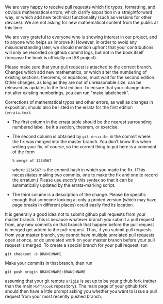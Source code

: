 We are very happy to receive pull requests which fix typos,
formatting, and obvious mathematical errors; which clarify exposition
in a straightforward way; or which add new technical functionality
(such as versions for other devices).  We are not asking for new
mathematical content from the public at this time.

We are very grateful to everyone who is showing interest in our project,
and to anyone who helps us improve it!  However, in order to avoid any
misunderstanding later, we should mention upfront that your
contributions will only be recorded on github commit logs, but not in
the book itself (because the book is officially an IAS project).

Please make sure that your pull request is attached to the correct
branch.  Changes which add new mathematics, or which alter the
numbering of existing sections, theorems, or equations, must wait for
the second edition.  Other changes, as long as they are not of
unreasonable size, can be released as updates to the first edition.
To ensure that your change does not alter existing numberings, you can
run "make labelcheck".

Corrections of mathematical typos and other errors, as well as changes
in exposition, should also be listed in the errata for the first
edition (`errata.tex`).

- The first column in the errata table should be the nearest
  surrounding numbered label, be it a section, theorem, or exercise.

- The second column is obtained by `git describe` in the commit where
  the fix was merged into the master branch.  You don't know this when
  writing your fix, of course, so the correct thing to put here is a
  comment of the form

      % merge of 1234567
  
  where `1234567` is the commit hash in which you made the fix.  (This
  necessitates making two commits, one to make the fix and one to
  record the erratum.)  Please use _exactly_ this syntax so that it can
  be automatically updated by the errata-marking script.

- The third column is a description of the change.  Please be specific
  enough that someone looking at only a printed version (which may
  have page breaks in different places) could easily find its
  location.

It is generally a good idea not to submit github pull requests from
your master branch.  This is because whatever branch you submit a pull
request from, any new commits on that branch that happen before the
pull request is merged get added to the pull request.  Thus, if you
submit pull requests from your master branch, you cannot have multiple
unrelated pull requests open at once, or do unrelated work on your
master branch before your pull request is merged.  To create a special
branch for your pull request, run

    git checkout -b BRANCHNAME

Make your commits in that branch, then run

    git push origin BRANCHNAME:BRANCHNAME

assuming that your git remote `origin` is set up to be your github
fork (rather than the main `HoTT/book` repository).  The main page of
your github fork should then have a little prompt asking you whether
you want to issue a pull request from your most recently pushed
branch.
